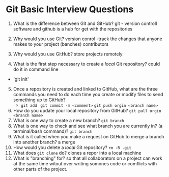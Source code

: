 # Git Basic Interview Questions

1. What is the difference between Git and GitHub?
git - version controll software and github is a hub for get with the repositories
2. Why would you use Git?
version conrol -track the changes that anyone makes to your project (banches) contributors

3. Why would you use GitHub?
store projects remotely

4. What is the first step necessary to create a _local_ Git repository?
could do it in command line 
 * 'git init'
5. Once a repository is created and linked to GitHub, what are the three commands you need to do each time you create or modify files to send something up to GitHub?
    * `git add `
    `git commit -m <comment>`
    `git push orgin <branch name>`
6. How do you update your local repository from GitHub?
`git pull orgin <branch name>`
7. What is one way to create a new branch?
`git branch`
8. What is one way to check and see what branch you are currently in? (a terminal/bash command)?
`git branch`
9. What is it called when you make a request on GitHub to merge a branch into another branch?
 a merge
10. How would you delete a _local_ Git repository?
`rm -R .git`
11. What does `git clone` do?
clones a repor into  a local machine
12. What is "branching" for?
so that all collaborators on a project can work at the same time witout over writing somones code or comflicts with other parts of the project.
